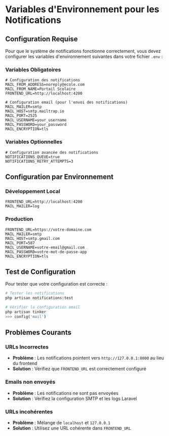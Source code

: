 # Variables d'Environnement pour les Notifications

## Configuration Requise

Pour que le système de notifications fonctionne correctement, vous devez configurer les variables d'environnement suivantes dans votre fichier `.env` :

### Variables Obligatoires

```env
# Configuration des notifications
MAIL_FROM_ADDRESS=noreply@ecole.com
MAIL_FROM_NAME=Portail Scolaire
FRONTEND_URL=http://localhost:4200

# Configuration email (pour l'envoi des notifications)
MAIL_MAILER=smtp
MAIL_HOST=smtp.mailtrap.io
MAIL_PORT=2525
MAIL_USERNAME=your_username
MAIL_PASSWORD=your_password
MAIL_ENCRYPTION=tls
```

### Variables Optionnelles

```env
# Configuration avancée des notifications
NOTIFICATIONS_QUEUE=true
NOTIFICATIONS_RETRY_ATTEMPTS=3
```

## Configuration par Environnement

### Développement Local
```env
FRONTEND_URL=http://localhost:4200
MAIL_MAILER=log
```

### Production
```env
FRONTEND_URL=https://votre-domaine.com
MAIL_MAILER=smtp
MAIL_HOST=smtp.gmail.com
MAIL_PORT=587
MAIL_USERNAME=votre-email@gmail.com
MAIL_PASSWORD=votre-mot-de-passe-app
MAIL_ENCRYPTION=tls
```

## Test de Configuration

Pour tester que votre configuration est correcte :

```bash
# Tester les notifications
php artisan notifications:test

# Vérifier la configuration email
php artisan tinker
>>> config('mail')
```

## Problèmes Courants

### URLs Incorrectes
- **Problème** : Les notifications pointent vers `http://127.0.0.1:8000` au lieu du frontend
- **Solution** : Vérifiez que `FRONTEND_URL` est correctement configuré

### Emails non envoyés
- **Problème** : Les notifications ne sont pas envoyées
- **Solution** : Vérifiez la configuration SMTP et les logs Laravel

### URLs incohérentes
- **Problème** : Mélange de `localhost` et `127.0.0.1`
- **Solution** : Utilisez une URL cohérente dans `FRONTEND_URL` 